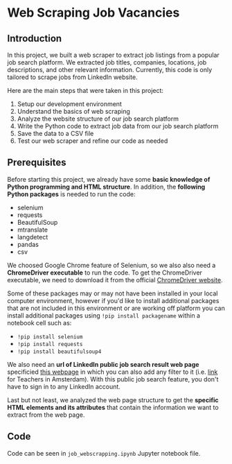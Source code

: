 # Web Scraping Job Vacancies

## Introduction

In this project, we built a web scraper to extract job listings from a popular job search platform. We extracted job titles, companies, locations, job descriptions, and other relevant information. Currently, this code is only tailored to scrape jobs from LinkedIn website.

Here are the main steps that were taken in this project:

1. Setup our development environment
2. Understand the basics of web scraping
3. Analyze the website structure of our job search platform
4. Write the Python code to extract job data from our job search platform
5. Save the data to a CSV file
6. Test our web scraper and refine our code as needed

## Prerequisites

Before starting this project, we already have some **basic knowledge of Python programming and HTML structure**. In addition, the **following Python packages** is needed to run the code:

- selenium
- requests
- BeautifulSoup
- mtranslate
- langdetect
- pandas
- csv

We choosed Google Chrome feature of Selenium, so we also also need a **ChromeDriver executable** to run the code. To get the ChromeDriver executable, we need to download it from the official [ChromeDriver website](https://sites.google.com/chromium.org/driver/). 

Some of these packages may or may not have been installed in your local computer environment, however if you'd like to install additional packages that are not included in this environment or are working off platform you can install additional packages using `!pip install packagename` within a notebook cell such as:

- `!pip install selenium`
- `!pip install requests`
- `!pip install beautifulsoup4`

We also need an **url of LinkedIn public job search result web page** specificied [this webpage](https://www.linkedin.com/jobs/search?position=1&pageNum=0) in which you can also add any filter to it (i.e. [link](https://www.linkedin.com/jobs/search?keywords=Docent&location=Amsterdam%2C%20North%20Holland%2C%20Netherlands&geoId=102011674&trk=public_jobs_jobs-search-bar_search-submit&position=1&pageNum=0) for Teachers in Amsterdam). With this public job search feature, you don't have to sign in to any LinkedIn account.

Last but not least, we analyzed the web page structure to get the **specific HTML elements and its attributes** that contain the information we want to extract from the web page.

## Code

Code can be seen in `job_webscrapping.ipynb` Jupyter notebook file.